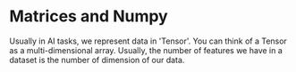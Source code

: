 # Matrices and Numpy

Usually in AI tasks, we represent data in 'Tensor'. You can think of a Tensor as a multi-dimensional array. Usually, the number of features we have in a dataset is the number of dimension of our data.

